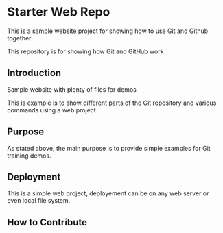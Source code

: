 # Starter Web Repo
This is a sample website project for showing how to use Git and Github together

This repository is for showing how Git and GitHub work

## Introduction

Sample website with plenty of files for demos

This is example is to show different parts of the Git repository and various commands using a web project
## Purpose

As stated above, the main purpose is to provide simple examples for Git training demos.
## Deployment 

This is a simple web project, deployement can be on any web server or even local file system.

## How to Contribute
